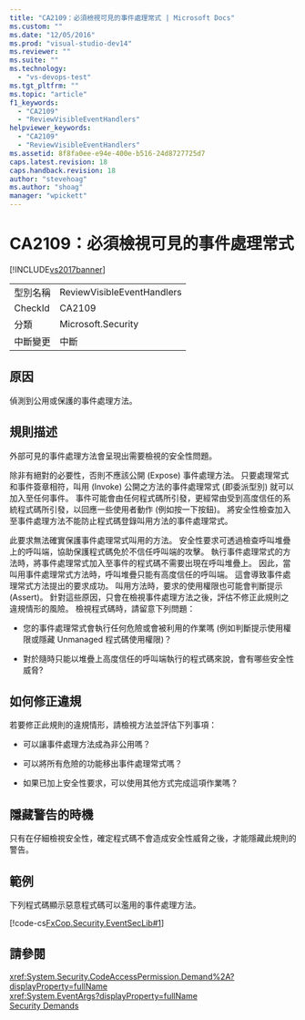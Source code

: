 ```yaml
---
title: "CA2109：必須檢視可見的事件處理常式 | Microsoft Docs"
ms.custom: ""
ms.date: "12/05/2016"
ms.prod: "visual-studio-dev14"
ms.reviewer: ""
ms.suite: ""
ms.technology: 
  - "vs-devops-test"
ms.tgt_pltfrm: ""
ms.topic: "article"
f1_keywords: 
  - "CA2109"
  - "ReviewVisibleEventHandlers"
helpviewer_keywords: 
  - "CA2109"
  - "ReviewVisibleEventHandlers"
ms.assetid: 8f8fa0ee-e94e-400e-b516-24d8727725d7
caps.latest.revision: 18
caps.handback.revision: 18
author: "stevehoag"
ms.author: "shoag"
manager: "wpickett"
---
```

# CA2109：必須檢視可見的事件處理常式
[!INCLUDE[vs2017banner](../code-quality/includes/vs2017banner.md)]

|||  
|-|-|  
|型別名稱|ReviewVisibleEventHandlers|  
|CheckId|CA2109|  
|分類|Microsoft.Security|  
|中斷變更|中斷|  
  
## 原因  
 偵測到公用或保護的事件處理方法。  
  
## 規則描述  
 外部可見的事件處理方法會呈現出需要檢視的安全性問題。  
  
 除非有絕對的必要性，否則不應該公開 \(Expose\) 事件處理方法。  只要處理常式和事件簽章相符，叫用 \(Invoke\) 公開之方法的事件處理常式 \(即委派型別\) 就可以加入至任何事件。  事件可能會由任何程式碼所引發，更經常由受到高度信任的系統程式碼所引發，以回應一些使用者動作 \(例如按一下按鈕\)。  將安全性檢查加入至事件處理方法不能防止程式碼登錄叫用方法的事件處理常式。  
  
 此要求無法確實保護事件處理常式叫用的方法。  安全性要求可透過檢查呼叫堆疊上的呼叫端，協助保護程式碼免於不信任呼叫端的攻擊。  執行事件處理常式的方法時，將事件處理常式加入至事件的程式碼不需要出現在呼叫堆疊上。  因此，當叫用事件處理常式方法時，呼叫堆疊只能有高度信任的呼叫端。  這會導致事件處理常式方法提出的要求成功。  叫用方法時，要求的使用權限也可能會判斷提示 \(Assert\)。  針對這些原因，只會在檢視事件處理方法之後，評估不修正此規則之違規情形的風險。  檢視程式碼時，請留意下列問題：  
  
-   您的事件處理常式會執行任何危險或會被利用的作業嗎 \(例如判斷提示使用權限或隱藏 Unmanaged 程式碼使用權限\)？  
  
-   對於隨時只能以堆疊上高度信任的呼叫端執行的程式碼來說，會有哪些安全性威脅?  
  
## 如何修正違規  
 若要修正此規則的違規情形，請檢視方法並評估下列事項：  
  
-   可以讓事件處理方法成為非公用嗎？  
  
-   可以將所有危險的功能移出事件處理常式嗎？  
  
-   如果已加上安全性要求，可以使用其他方式完成這項作業嗎？  
  
## 隱藏警告的時機  
 只有在仔細檢視安全性，確定程式碼不會造成安全性威脅之後，才能隱藏此規則的警告。  
  
## 範例  
 下列程式碼顯示惡意程式碼可以濫用的事件處理方法。  
  
 [!code-cs[FxCop.Security.EventSecLib#1](../code-quality/codesnippet/CSharp/ca2109-review-visible-event-handlers_1.cs)]  
  
## 請參閱  
 <xref:System.Security.CodeAccessPermission.Demand%2A?displayProperty=fullName>   
 <xref:System.EventArgs?displayProperty=fullName>   
 [Security Demands](http://msdn.microsoft.com/zh-tw/324c14f8-54ff-494d-9fd1-bfd20962c8ba)
